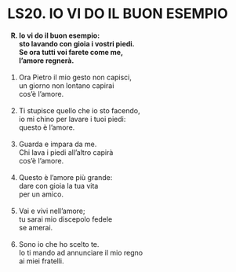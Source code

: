 # LS20. IO VI DO IL BUON ESEMPIO

<ol>
	<b><li type="A" value="18">Io vi do il buon esempio:<br>
		sto lavando con gioia i vostri piedi.<br>
		Se ora tutti voi farete come me,<br>
		l’amore regnerà.</li></b><br>
	<li value="1">Ora Pietro il mio gesto non capisci,<br>
		un giorno non lontano capirai<br>
		cos’è l’amore.</li><br>
	<li>Ti stupisce quello che io sto facendo,<br>
		io mi chino per lavare i tuoi piedi:<br>
		questo è l’amore.</li><br>
	<li>Guarda e impara da me.<br>
		Chi lava i piedi all’altro capirà<br>
		cos’è l’amore.</li><br>
	<li>Questo è l’amore più grande:<br>
		dare con gioia la tua vita<br>
		per un amico.</li><br>
	<li>Vai e vivi nell’amore;<br>
		tu sarai mio discepolo fedele<br>
		se amerai.</li><br>
	<li>Sono io che ho scelto te.<br>
		Io ti mando ad annunciare il mio regno<br>
		ai miei fratelli.</li>
</ol>
